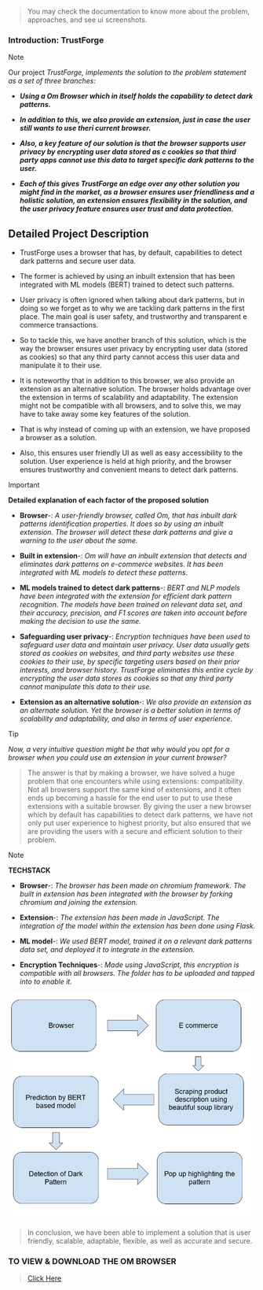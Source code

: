 > You may check the documentation to know more about the problem, approaches, and see ui screenshots.

 ### Introduction: TrustForge 

> [!NOTE]
> Our project
> *TrustForge, implements the solution to the problem statement as a set of three branches:*
- ***Using a **Om Browser** which in itself holds the capability to detect dark patterns.***
* ***In addition to this, we also provide an extension, just in case the user still wants to use theri current browser.***
+ ***Also, a key feature of our solution is that the browser supports user privacy by encrypting user data stored as c cookies so that third party apps cannot use this data to target specific dark patterns to the user.***
- ***Each of this gives TrustForge an edge over any other solution you might find in the market, as a browser ensures user friendliness and a holistic solution, an extension ensures flexibility in the solution, and the user privacy feature ensures user trust and data protection.***

## Detailed Project Description 

- TrustForge uses a browser that has, by default, capabilities to detect dark patterns and secure user data. 
* The former is achieved by using an inbuilt extension that has been integrated with ML models (BERT) trained to detect such patterns.
+ User privacy is often ignored when talking about dark patterns, but in doing so we forget as to why we are tackling dark patterns in the first place. The main goal is user safety, and trustworthy and transparent e commerce transactions.
- So to tackle this, we have another branch of this solution, which is the way the browser ensures user privacy by encrypting user data (stored as cookies) so that any third party cannot access this user data and manipulate it to their use.  
* It is noteworthy that in addition to this browser, we also provide an extension as an alternative solution. The browser holds advantage over the extension in terms of scalability and adaptability. The extension might not be compatible with all browsers, and to solve this, we may have to take away some key features of the solution. 
+ That is why instead of coming up with an extension, we have proposed a browser as a solution. 
- Also, this ensures user friendly UI as well as easy accessibility to the solution. User experience is held at high priority, and the browser ensures trustworthy and convenient means to detect dark patterns.

> [!IMPORTANT]
> **Detailed explanation of each factor of the proposed solution**

- **Browser**-: 
*A user-friendly browser, called Om, that has inbuilt dark patterns identification properties. It does so by using an inbuilt extension. The browser will detect these dark patterns and give a warning to the user about the same.* 
* **Built in extension**-: 
*Om will have an inbuilt extension that detects and eliminates dark patterns on e-commerce websites. It has been integrated with ML models to detect these patterns.*
+ **ML models trained to detect dark patterns**-: 
*BERT and NLP models have been integrated with the extension for efficient dark pattern recognition. The models have been trained on relevant data set, and their accuracy, precision, and F1 scores are taken into account before making the decision to use the same.* 
- **Safeguarding user privacy**-: 
*Encryption techniques have been used to safeguard user data and maintain user privacy. User data usually gets stored as cookies on websites, and third party websites use these cookies to their use, by specific targeting users based on their prior interests, and browser history. TrustForge eliminates this entire cycle by encrypting the user data stores as cookies so that any third party cannot manipulate this data to their use.* 
* **Extension as an alternative solution**-:
*We also provide an extension as an alternate solution. Yet the browser is a better solution in terms of scalability and adaptability, and also in terms of user experience.* 

> [!TIP]
> *Now, a very intuitive question might be that why would you opt for a browser when you could use an extension in your current browser?*

> The answer is that by making a browser, we have solved a huge problem that one encounters while using extensions: compatibility. Not all browsers support the same kind of extensions, and it often ends up becoming a hassle for the end user to put to use these extensions with a suitable browser. 
> By giving the user a new browser which by default has capabilities to detect dark patterns, we have not only put user experience to highest priority, but also ensured that we are providing the users with a secure and efficient solution to their problem. 

> [!NOTE]
> **TECHSTACK**
- **Browser**-: 
*The browser has been made on chromium framework. The built in extension has been integrated with the browser by forking chromium and joining the extension.* 
* **Extension**-:
*The extension has been made in JavaScript. The integration of the model within the extension has been done using Flask.*
+ **ML model**-:
*We used BERT model,  trained it on a relevant dark patterns data set, and deployed it to integrate in the extension.* 
- **Encryption Techniques**-:
*Made using JavaScript, this encryption is compatible with all browsers. The folder has to be uploaded and tapped into to enable it.* 


 ![VIII. Flowchart of working](Screenshot.png)

> In conclusion, we have been able to implement a solution that is user friendly, scalable, adaptable, flexible, as well as accurate and secure.


### TO VIEW & DOWNLOAD THE OM BROWSER
> [Click Here](Om.exe)
